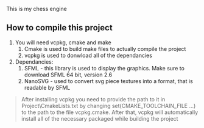 This is my chess engine

## How to compile this project
1. You will need vcpkg, cmake and make
    1. Cmake is used to build make files to actually compile the project
    2. vcpkg is used to donwload all of the dependancies
2. Dependancies:
    1. SFML - this library is used to display the graphics. Make sure to download SFML 64 bit, version 2.6
    2. NanoSVG - used to convert svg piece textures into a format, that is readable by SFML

> After installing vcpkg you need to provide the path to it in Project\CmakeLists.txt by changing set(CMAKE_TOOLCHAIN_FILE ...) to the path to the file vcpkg.cmake. After that, vcpkg will automatically install all of the necessary packaged while building the project

